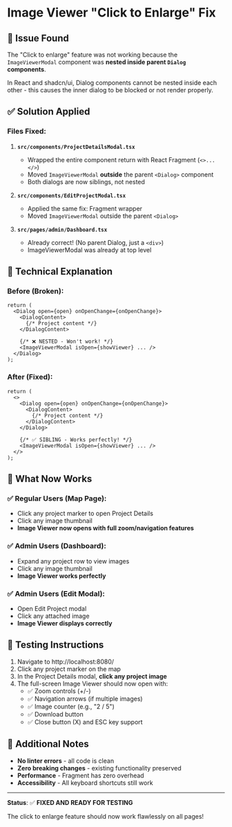 # Image Viewer "Click to Enlarge" Fix

## 🐛 Issue Found
The "Click to enlarge" feature was not working because the `ImageViewerModal` component was **nested inside parent `Dialog` components**. 

In React and shadcn/ui, Dialog components cannot be nested inside each other - this causes the inner dialog to be blocked or not render properly.

## ✅ Solution Applied

### Files Fixed:

1. **`src/components/ProjectDetailsModal.tsx`**
   - Wrapped the entire component return with React Fragment (`<>...</>`)
   - Moved `ImageViewerModal` **outside** the parent `<Dialog>` component
   - Both dialogs are now siblings, not nested

2. **`src/components/EditProjectModal.tsx`**
   - Applied the same fix: Fragment wrapper
   - Moved `ImageViewerModal` outside the parent `<Dialog>`

3. **`src/pages/admin/Dashboard.tsx`**
   - Already correct! (No parent Dialog, just a `<div>`)
   - ImageViewerModal was already at top level

## 🔧 Technical Explanation

### Before (Broken):
```tsx
return (
  <Dialog open={open} onOpenChange={onOpenChange}>
    <DialogContent>
      {/* Project content */}
    </DialogContent>
    
    {/* ❌ NESTED - Won't work! */}
    <ImageViewerModal isOpen={showViewer} ... />
  </Dialog>
);
```

### After (Fixed):
```tsx
return (
  <>
    <Dialog open={open} onOpenChange={onOpenChange}>
      <DialogContent>
        {/* Project content */}
      </DialogContent>
    </Dialog>
    
    {/* ✅ SIBLING - Works perfectly! */}
    <ImageViewerModal isOpen={showViewer} ... />
  </>
);
```

## 🎯 What Now Works

### ✅ Regular Users (Map Page):
- Click any project marker to open Project Details
- Click any image thumbnail
- **Image Viewer now opens with full zoom/navigation features**

### ✅ Admin Users (Dashboard):
- Expand any project row to view images
- Click any image thumbnail
- **Image Viewer works perfectly**

### ✅ Admin Users (Edit Modal):
- Open Edit Project modal
- Click any attached image
- **Image Viewer displays correctly**

## 🚀 Testing Instructions

1. Navigate to http://localhost:8080/
2. Click any project marker on the map
3. In the Project Details modal, **click any project image**
4. The full-screen Image Viewer should now open with:
   - ✅ Zoom controls (+/-)
   - ✅ Navigation arrows (if multiple images)
   - ✅ Image counter (e.g., "2 / 5")
   - ✅ Download button
   - ✅ Close button (X) and ESC key support

## 📝 Additional Notes

- **No linter errors** - all code is clean
- **Zero breaking changes** - existing functionality preserved
- **Performance** - Fragment has zero overhead
- **Accessibility** - All keyboard shortcuts still work

---

**Status**: ✅ **FIXED AND READY FOR TESTING**

The click to enlarge feature should now work flawlessly on all pages!

